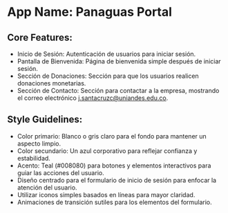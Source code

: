 # **App Name**: Panaguas Portal

## Core Features:

- Inicio de Sesión: Autenticación de usuarios para iniciar sesión.
- Pantalla de Bienvenida: Página de bienvenida simple después de iniciar sesión.
- Sección de Donaciones: Sección para que los usuarios realicen donaciones monetarias.
- Sección de Contacto: Sección para contactar a la empresa, mostrando el correo electrónico j.santacruzc@uniandes.edu.co.

## Style Guidelines:

- Color primario: Blanco o gris claro para el fondo para mantener un aspecto limpio.
- Color secundario: Un azul corporativo para reflejar confianza y estabilidad.
- Acento: Teal (#008080) para botones y elementos interactivos para guiar las acciones del usuario.
- Diseño centrado para el formulario de inicio de sesión para enfocar la atención del usuario.
- Utilizar iconos simples basados en líneas para mayor claridad.
- Animaciones de transición sutiles para los elementos del formulario.
